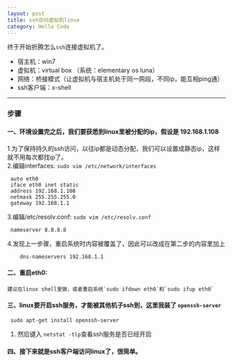 ```yaml
---
layout: post
title: ssh访问虚拟机linux
category: Hello Code
---
```

终于开始折腾怎么`ssh`连接虚拟机了。

* 宿主机：win7  
* 虚拟机：virtual box （系统：elementary os luna）  
* 网络：桥接模式（让虚拟机与宿主机处于同一网段，不同ip，能互相ping通）  
* ssh客户端：x-shell 

*** 

### 步骤

#### 一、环境设置完之后，我们要获悉到linux里被分配的ip，假设是 192.168.1.108 

1.为了保持持久的ssh访问，以往ip都是动态分配，我们可以设置成静态ip，这样就不用每次都找ip了。   
2.编辑interfaces: `sudo vim /etc/network/interfaces`   

~~~shell
 auto eth0
 iface eth0 inet static
 address 192.168.1.108
 netmask 255.255.255.0
 gateway 192.168.1.1
~~~

3.编辑/etc/resolv.conf: `sudo vim /etc/resolv.conf`

~~~
 nameserver 8.8.8.8
~~~  
4.发现上一步骤，重启系统时内容被覆盖了，因此可以改成在第二步的内容里加上

~~~
	dns-nameservers 192.168.1.1
~~~  

#### 二、重启eth0:  
	建议在linux shell里做，或者重启系统`sudo ifdown eth0`和`sudo ifup eth0`

#### 三、linux要开启ssh服务，才能被其他机子ssh到，这里我装了 `openssh-server`  

~~~
 sudo apt-get install openssh-server  
~~~

1. 然后键入 `netstat -tlp`查看ssh服务是否已经开启  

#### 四、接下来就是ssh客户端访问linux了，很简单。  
